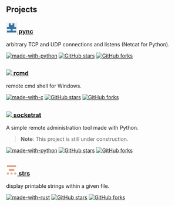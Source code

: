 <h2>Projects</h2>

<h3>
  <a href="https://github.com/brenw0rth/pync">
    <img src="https://raw.githubusercontent.com/brenw0rth/pync/main/identicon.png" width=30>
    pync
  </a>
</h3>

<p>
  arbitrary TCP and UDP connections and listens (Netcat for Python).
</p>

[![made-with-python](https://img.shields.io/badge/Made%20with-Python-1f425f.svg)](https://www.python.org/)
[![GitHub stars](https://badgen.net/github/stars/brenw0rth/pync)](https://gitHub.com/brenw0rth/pync/stargazers/)
[![GitHub forks](https://badgen.net/github/forks/brenw0rth/pync)](https://gitHub.com/brenw0rth/pync/network/members)

<h2></h2>

<h3>
  <a href="https://github.com/brenw0rth/rcmd">
    <img src="https://raw.githubusercontent.com/brenw0rth/rcmd/main/identicon.png" width=30>
    rcmd
  </a>
</h3>

<p>
  remote cmd shell for Windows.
</p>


[![made-with-c](https://img.shields.io/badge/Made%20with-C-1f425f.svg)](https://www.rust-lang.org/)
[![GitHub stars](https://badgen.net/github/stars/brenw0rth/rcmd)](https://gitHub.com/brenw0rth/rcmd/stargazers/)
[![GitHub forks](https://badgen.net/github/forks/brenw0rth/rcmd)](https://gitHub.com/brenw0rth/rcmd/network/members)

<h2></h2>

<h3>
  <a href="https://github.com/brenw0rth/socketrat">
    <img src="https://raw.githubusercontent.com/brenw0rth/socketrat/main/identicon.png" width=30>
    socketrat
  </a>
</h3>

<p>
  A simple remote administration tool made with Python.
</p>

> **Note**:
> This project is still under construction.

[![made-with-python](https://img.shields.io/badge/Made%20with-Python-1f425f.svg)](https://www.python.org/)
[![GitHub stars](https://badgen.net/github/stars/brenw0rth/socketrat)](https://gitHub.com/brenw0rth/socketrat/stargazers/)
[![GitHub forks](https://badgen.net/github/forks/brenw0rth/socketrat)](https://gitHub.com/brenw0rth/socketrat/network/members)

<h2></h2>

<h3>
  <a href="https://github.com/brenw0rth/strs">
    <img src="https://raw.githubusercontent.com/brenw0rth/strs/main/identicon.png" width=30>
    strs
  </a>
</h3>

<p>
  display printable strings within a given file.
</p>


[![made-with-rust](https://img.shields.io/badge/Made%20with-Rust-1f425f.svg)](https://www.rust-lang.org/)
[![GitHub stars](https://badgen.net/github/stars/brenw0rth/strs)](https://gitHub.com/brenw0rth/strs/stargazers/)
[![GitHub forks](https://badgen.net/github/forks/brenw0rth/strs)](https://gitHub.com/brenw0rth/strs/network/members)
